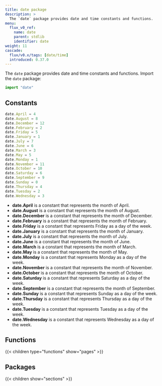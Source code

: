 ```yaml
---
title: date package
description: >
  The `date` package provides date and time constants and functions.
menu:
  flux_v0_ref:
    name: date 
    parent: stdlib
    identifier: date
weight: 11
cascade:
  flux/v0.x/tags: [date/time]
  introduced: 0.37.0
---
```


<!------------------------------------------------------------------------------

IMPORTANT: This page was generated from comments in the Flux source code. Any
edits made directly to this page will be overwritten the next time the
documentation is generated. 

To make updates to this documentation, update the comments above the package
declaration in the Flux source code:

https://github.com/influxdata/flux/blob/master/stdlib/date/date.flux

Contributing to Flux: https://github.com/influxdata/flux#contributing
Fluxdoc syntax: https://github.com/influxdata/flux/blob/master/docs/fluxdoc.md

------------------------------------------------------------------------------->

The `date` package provides date and time constants and functions.
Import the `date` package:

```js
import "date"
```

## Constants

```js
date.April = 4
date.August = 8
date.December = 12
date.February = 2
date.Friday = 5
date.January = 1
date.July = 7
date.June = 6
date.March = 3
date.May = 5
date.Monday = 1
date.November = 11
date.October = 10
date.Saturday = 6
date.September = 9
date.Sunday = 0
date.Thursday = 4
date.Tuesday = 2
date.Wednesday = 3
```

- **date.April** is a constant that represents the month of April.
- **date.August** is a constant that represents the month of August.
- **date.December** is a constant that represents the month of December.
- **date.February** is a constant that represents the month of February.
- **date.Friday** is a constant that represents Friday as a day of the week.
- **date.January** is a constant that represents the month of January.
- **date.July** is a constant that represents the month of July.
- **date.June** is a constant that represents the month of June.
- **date.March** is a constant that represents the month of March.
- **date.May** is a constant that represents the month of May.
- **date.Monday** is a constant that represents Monday as a day of the week.
- **date.November** is a constant that represents the month of November.
- **date.October** is a constant that represents the month of October.
- **date.Saturday** is a constant that represents Saturday as a day of the week.
- **date.September** is a constant that represents the month of September.
- **date.Sunday** is a constant that represents Sunday as a day of the week.
- **date.Thursday** is a constant that represents Thursday as a day of the week.
- **date.Tuesday** is a constant that represents Tuesday as a day of the week.
- **date.Wednesday** is a constant that represents Wednesday as a day of the week.


## Functions

{{< children type="functions" show="pages" >}}

## Packages

{{< children show="sections" >}}
